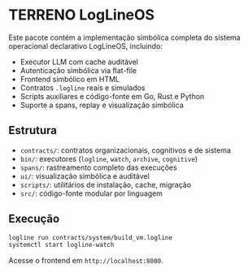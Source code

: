# TERRENO LogLineOS

Este pacote contém a implementação simbólica completa do sistema operacional declarativo LogLineOS,
incluindo:

- Executor LLM com cache auditável
- Autenticação simbólica via flat-file
- Frontend simbólico em HTML
- Contratos `.logline` reais e simulados
- Scripts auxiliares e código-fonte em Go, Rust e Python
- Suporte a spans, replay e visualização simbólica

## Estrutura

- `contracts/`: contratos organizacionais, cognitivos e de sistema
- `bin/`: executores (`logline`, `watch`, `archive`, `cognitive`)
- `spans/`: rastreamento completo das execuções
- `ui/`: visualização simbólica e auditável
- `scripts/`: utilitários de instalação, cache, migração
- `src/`: código-fonte modular por linguagem

## Execução

```bash
logline run contracts/system/build_vm.logline
systemctl start logline-watch
```

Acesse o frontend em `http://localhost:8080`.
